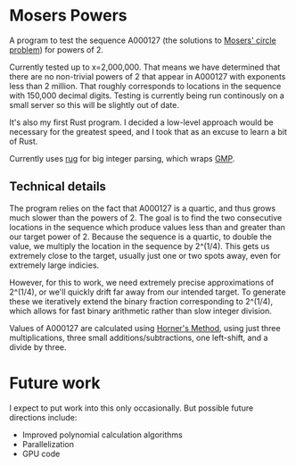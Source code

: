 # Mosers Powers

A program to test the sequence A000127 (the solutions to [Mosers' circle problem](https://en.wikipedia.org/wiki/Dividing_a_circle_into_areas)) for powers of 2.

Currently tested up to x=2,000,000. That means we have determined that there are no non-trivial powers of 2 that appear in A000127 with exponents less than 2 million. That roughly corresponds to locations in the sequence with 150,000 decimal digits. Testing is currently being run continously on a small server so this will be slightly out of date.

It's also my first Rust program. I decided a low-level approach would be necessary for the greatest speed, and I took that as an excuse to learn a bit of Rust.

Currently uses [rug](https://crates.io/crates/rug) for big integer parsing, which wraps [GMP](https://gmplib.org/).

## Technical details

The program relies on the fact that A000127 is a quartic, and thus grows much slower than the powers of 2. The goal is to find the two consecutive locations in the sequence which produce values less than and greater than our target power of 2. Because the sequence is a quartic, to double the value, we multiply the location in the sequence by 2^(1/4). This gets us extremely close to the target, usually just one or two spots away, even for extremely large indicies.

However, for this to work, we need extremely precise approximations of 2^(1/4), or we'll quickly drift far away from our intended target. To generate these we iteratively extend the binary fraction corresponding to 2^(1/4), which allows for fast binary arithmetic rather than slow integer division.

Values of A000127 are calculated using [Horner's Method](https://en.wikipedia.org/wiki/Horner%27s_method), using just three multiplications, three small additions/subtractions, one left-shift, and a divide by three.

# Future work

I expect to put work into this only occasionally. But possible future directions include:
* Improved polynomial calculation algorithms
* Parallelization
* GPU code
